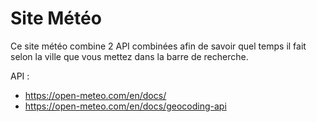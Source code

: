 # Site Météo 

Ce site météo combine 2 API combinées afin de savoir quel temps il fait selon la ville que vous mettez dans la barre de recherche.

API : 
-  https://open-meteo.com/en/docs/
-  https://open-meteo.com/en/docs/geocoding-api
